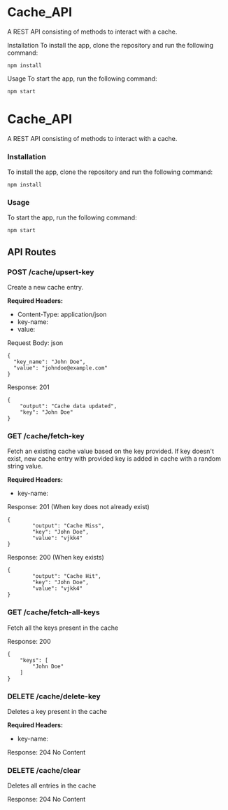 # Cache_API
A REST API consisting of methods to interact with a cache.

Installation
To install the app, clone the repository and run the following command:

```
npm install
```

Usage
To start the app, run the following command:

```
npm start
```

# Cache_API
A REST API consisting of methods to interact with a cache.

### Installation
To install the app, clone the repository and run the following command:

```
npm install
```

### Usage
To start the app, run the following command:

```
npm start
```

## API Routes
### POST /cache/upsert-key
Create a new cache entry.

**Required Headers:**

- Content-Type: application/json
- key-name: <name of cache key>
- value: <value of cache key>

Request Body:
json
```
{
  "key_name": "John Doe",
  "value": "johndoe@example.com"
}
```

Response: 201
```
{
    "output": "Cache data updated",
    "key": "John Doe"
}
```

### GET /cache/fetch-key
Fetch an existing cache value based on the key provided.
If key doesn't exist, new cache entry with provided key is added in cache with a random string value. 

**Required Headers:**

- key-name: <name of cache key>

Response: 201
(When key does not already exist)
```
{
        "output": "Cache Miss",
        "key": "John Doe",
        "value": "vjkk4"
}  
```

Response: 200 
(When key exists)
```
{
        "output": "Cache Hit",
        "key": "John Doe",
        "value": "vjkk4"
}  
```
### GET /cache/fetch-all-keys
Fetch all the keys present in the cache


Response: 200
```
{
    "keys": [
        "John Doe"
    ]
}
```

### DELETE /cache/delete-key
Deletes a key present in the cache

**Required Headers:**

- key-name: <name of cache key>


Response: 204 No Content

### DELETE /cache/clear
Deletes all entries in the cache


Response: 204 No Content